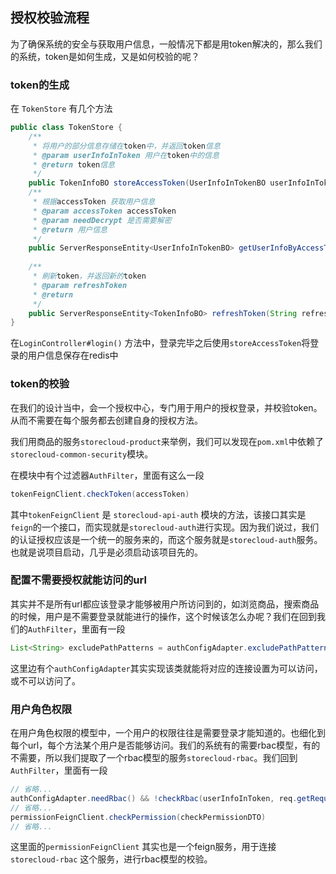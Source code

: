 ## 授权校验流程

为了确保系统的安全与获取用户信息，一般情况下都是用token解决的，那么我们的系统，token是如何生成，又是如何校验的呢？

### token的生成

在 `TokenStore` 有几个方法

```java
public class TokenStore {
	/**
	 * 将用户的部分信息存储在token中，并返回token信息
	 * @param userInfoInToken 用户在token中的信息
	 * @return token信息
	 */
    public TokenInfoBO storeAccessToken(UserInfoInTokenBO userInfoInToken) {}
    /**
	 * 根据accessToken 获取用户信息
	 * @param accessToken accessToken
	 * @param needDecrypt 是否需要解密
	 * @return 用户信息
	 */
	public ServerResponseEntity<UserInfoInTokenBO> getUserInfoByAccessToken(String accessToken, boolean needDecrypt) {}
    
	/**
	 * 刷新token，并返回新的token
	 * @param refreshToken
	 * @return
	 */
	public ServerResponseEntity<TokenInfoBO> refreshToken(String refreshToken) {}
}
```

在`LoginController#login()` 方法中，登录完毕之后使用`storeAccessToken`将登录的用户信息保存在redis中

### token的校验

在我们的设计当中，会一个授权中心，专门用于用户的授权登录，并校验token。从而不需要在每个服务都去创建自身的授权方法。

我们用商品的服务`storecloud-product`来举例，我们可以发现在`pom.xml`中依赖了`storecloud-common-security`模块。

在模块中有个过滤器`AuthFilter`，里面有这么一段

```java
tokenFeignClient.checkToken(accessToken)
```

其中`tokenFeignClient` 是 `storecloud-api-auth` 模块的方法，该接口其实是`feign`的一个接口，而实现就是`storecloud-auth`进行实现。因为我们说过，我们的认证授权应该是一个统一的服务来的，而这个服务就是`storecloud-auth`服务。也就是说项目启动，几乎是必须启动该项目先的。

### 配置不需要授权就能访问的url

其实并不是所有url都应该登录才能够被用户所访问到的，如浏览商品，搜索商品的时候，用户是不需要登录就能进行的操作，这个时候该怎么办呢？我们在回到我们的`AuthFilter`，里面有一段

```java
List<String> excludePathPatterns = authConfigAdapter.excludePathPatterns();
```
这里边有个`authConfigAdapter`其实实现该类就能将对应的连接设置为可以访问，或不可以访问了。

### 用户角色权限
在用户角色权限的模型中，一个用户的权限往往是需要登录才能知道的。也细化到每个url，每个方法某个用户是否能够访问。我们的系统有的需要rbac模型，有的不需要，所以我们提取了一个rbac模型的服务`storecloud-rbac`。我们回到`AuthFilter`，里面有一段

```java
// 省略...
authConfigAdapter.needRbac() && !checkRbac(userInfoInToken, req.getRequestURI(), req.getMethod())
// 省略...
permissionFeignClient.checkPermission(checkPermissionDTO)
// 省略...
```

这里面的`permissionFeignClient` 其实也是一个feign服务，用于连接 `storecloud-rbac` 这个服务，进行rbac模型的校验。
